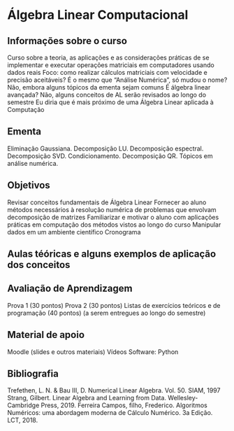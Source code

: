 # Álgebra Linear Computacional

## Informações sobre o curso

Curso sobre a teoria, as aplicações e as considerações práticas de se implementar e executar operações matriciais em computadores usando dados reais
Foco: como realizar cálculos matriciais com velocidade e precisão aceitáveis?
É o mesmo que “Análise Numérica”, só mudou o nome?
Não, embora alguns tópicos da ementa sejam comuns
É álgebra linear avançada?
Não, alguns conceitos de AL serão revisados ao longo do semestre
Eu diria que é mais próximo de uma Álgebra Linear aplicada à Computação


## Ementa

Eliminação Gaussiana. Decomposição LU. Decomposição espectral. Decomposição SVD. Condicionamento. Decomposição QR. Tópicos em análise numérica.

## Objetivos

Revisar conceitos fundamentais de Álgebra Linear
Fornecer ao aluno métodos necessários à resolução numérica de problemas que envolvam decomposição de matrizes
Familiarizar e motivar o aluno com aplicações práticas em computação dos métodos vistos ao longo do curso
Manipular dados em um ambiente científico
Cronograma



## Aulas téóricas e alguns exemplos de aplicação dos conceitos

## Avaliação de Aprendizagem

Prova 1 (30 pontos)
Prova 2 (30 pontos)
Listas de exercícios teóricos e de programação (40 pontos) (a serem entregues ao longo do semestre)

## Material de apoio

Moodle (slides e outros materiais)
Vídeos
Software: Python

## Bibliografia

Trefethen, L. N. & Bau III, D. Numerical Linear Algebra. Vol. 50. SIAM, 1997
Strang, Gilbert. Linear Algebra and Learning from Data. Wellesley-Cambridge Press, 2019.
Ferreira Campos, filho, Frederico. Algoritmos Numéricos: uma abordagem moderna de Cálculo Numérico. 3a Edição. LCT, 2018.
